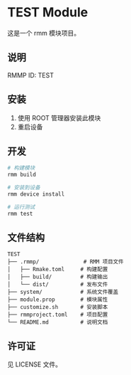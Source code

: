 # TEST Module

这是一个 rmm 模块项目。

## 说明

RMMP ID: TEST

## 安装

1. 使用 ROOT 管理器安装此模块
2. 重启设备

## 开发

```bash
# 构建模块
rmm build

# 安装到设备
rmm device install

# 运行测试
rmm test
```

## 文件结构

```
TEST
├── .rmmp/              # RMM 项目文件
│   ├── Rmake.toml     # 构建配置
│   ├── build/         # 构建输出
│   └── dist/          # 发布文件
├── system/            # 系统文件覆盖
├── module.prop        # 模块属性
├── customize.sh       # 安装脚本
├── rmmproject.toml    # 项目配置
└── README.md          # 说明文档
```

## 许可证

见 LICENSE 文件。
